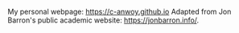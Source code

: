 My personal webpage: https://c-anwoy.github.io
Adapted from Jon Barron's public academic website: https://jonbarron.info/.
